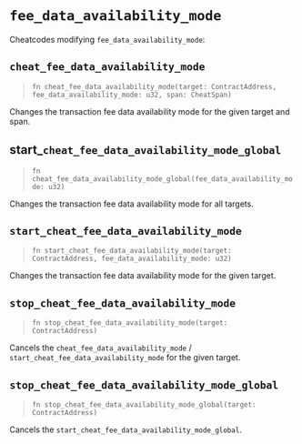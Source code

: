# `fee_data_availability_mode`

Cheatcodes modifying `fee_data_availability_mode`:

## `cheat_fee_data_availability_mode`
> `fn cheat_fee_data_availability_mode(target: ContractAddress, fee_data_availability_mode: u32, span: CheatSpan)`

Changes the transaction fee data availability mode for the given target and span.

## start_`cheat_fee_data_availability_mode_global`
> `fn cheat_fee_data_availability_mode_global(fee_data_availability_mode: u32)`

Changes the transaction fee data availability mode for all targets.

## `start_cheat_fee_data_availability_mode`
> `fn start_cheat_fee_data_availability_mode(target: ContractAddress, fee_data_availability_mode: u32)`

Changes the transaction fee data availability mode for the given target.

## `stop_cheat_fee_data_availability_mode`
> `fn stop_cheat_fee_data_availability_mode(target: ContractAddress)`

Cancels the `cheat_fee_data_availability_mode` / `start_cheat_fee_data_availability_mode` for the given target.

## `stop_cheat_fee_data_availability_mode_global`
> `fn stop_cheat_fee_data_availability_mode_global(target: ContractAddress)`

Cancels the `start_cheat_fee_data_availability_mode_global`.
